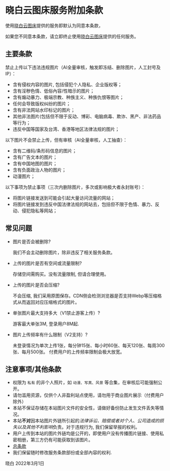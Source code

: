 # 晓白云图床服务附加条款

使用[晓白云图床](https://img.chs.pub)提供的服务即默认为同意本条款，

如果您不同意本条款，请立即终止使用[晓白云图床](https://img.chs.pub)提供的任何服务。

## 主要条款

禁止上传以下违法违规图片（AI全量审核，触发即冻结、删除图片，人工封号及IP）：

- 含有侵权内容的图片, 包括侵犯个人隐私、企业版权等；
- 含有淫秽色情、低俗內容/性暗示的图片；
- 含有煽动暴力、极端宗教、种族主义、种族仇恨等图片；
- 任何会导致版权纠纷的图片；
- 含有非法网站水印标记的图片；
- 其他非法图片(包括但不限于反动、博彩、电脑病毒、欺诈、黑产、非法药品等行为；
- 违反中国等国家及台湾、香港等地区法律法规的图片；

以下图片不会禁止上传，但有审核（AI全量审核，人工抽查）：

- 含有二维码/条形码信息的图片；
- 含有广告文本的图片；
- 含有中国地图的图片；
- 含有负面政治人物的图片；
- 动漫图片；

以下事项为禁止事项（三次内删除图片，多次或影响极大者永封账号）：

- 将图片链接发送到可能会引起大量访问流量的网站；
- 将图片链接发到违反中国法律法规的网站去，包括但不限于色情、暴力、反动、侵犯隐私等网站；

## 常见问题

- 图片是否会被删除?
  
  我们不会主动删除图片，除非违反了相关服务条款。

- 上传的图片是否有空间或流量限制?
  
  存储空间需购买。没有流量限制, 但请合理使用。

- 上传的图片是否会压缩?
  
  不会压缩, 我们采用原图保存。CDN侧会检测浏览器是否支持Webp等压缩格式从而返回对应压缩格式的图片。

- 单张图片最大支持多大（V1禁止游客上传）?
  
  游客最大单张3M, 登录用户8M起.

- 图片上传频率有什么限制（V2支持）?
  
  未登录情况为单次上传1张，每分钟15张、每小时60张、每天120张、每周300张、每月500张。
  付费用户的上传频率限制会极大放宽。

## 注意事项/其他条款

- 权限为 `私有` 的非个人照片，如 `动漫、写真、风景` 等合集，在审核后可能强制公开。
- 请勿滥用资源，仅供个人非盈利站点使用，请勿用于商业图片展示（付费用户除外）
- 本站不保证存储在本站图片文件的安全性，请做好备份防止发生文件丢失等情况。
- 本站**不对**因本站图片外链所引起的*法律诉讼、赔偿或者对个人、公司造成的损失以及其他不利影响*负责。对于违规行为, 我们保留举报的权利。
- 用户上传到本站的图片外链均是公开的，即使用户没有传播图片链接、使用私密相册，第三方仍有可能获取到该图片。
- [总条款](../terms-of-use.md)
- 我们保留随时修改服务条款部份或全部內容的权利.

晓白 2022年3月1日